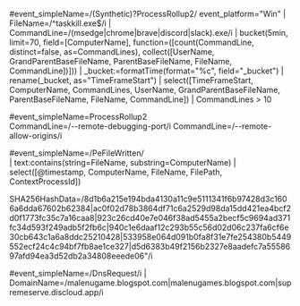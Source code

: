 #event_simpleName=/(Synthetic)?ProcessRollup2/ event_platform="Win" 
| FileName=/^taskkill\.exe$/i 
| CommandLine=/(msedge|chrome|brave|discord|slack)\.exe/i 
| bucket(5min, limit=70, field=[ComputerName], function=([count(CommandLine, distinct=false, as=CommandLines), collect([UserName, GrandParentBaseFileName, ParentBaseFileName, FileName, CommandLine])])) 
| _bucket:=formatTime(format="%c", field="_bucket") 
| rename(_bucket, as="TimeFrameStart") 
| select([TimeFrameStart, ComputerName, CommandLines, UserName, GrandParentBaseFileName, ParentBaseFileName, FileName, CommandLine]) 
| CommandLines > 10 

#event_simpleName=ProcessRollup2  
CommandLine=/--remote-debugging-port/i CommandLine=/--remote-allow-origins/i 

#event_simpleName=/PeFileWritten/  
| text:contains(string=FileName, substring=ComputerName) 
| select([@timestamp, ComputerName, FileName, FilePath, ContextProcessId]) 

SHA256HashData=/8d1b6a215e194bda4130a11c9e5111341f6b97428d3c1606a6dda67602b62384|ac0f02d78b3864df71c6a2529d98da15dd421ea4bcf2d0f1773fc35c7a16caa8|923c26cd40e7e046f38ad5455a2becf5c9694ad371fc34d593f249adb5f2fb6c|940c1e6daaf12c293b55c56d02d06c237fa6cf6e30cb643c1a6a8ddc25210428|533958e064d091b0fa8f31e7fe254380b5449552ecf24c4c94bf7fb8ae1ce327|d5d6383b49f2156b2327e8aadefc7a5558697afd94ea3d52db2a34808eeede06"/i 

#event_simpleName=/DnsRequest/i 
| DomainName=/malenugame\.blogspot\.com|malenugames\.blogspot\.com|supremeserve\.discloud\.app/i